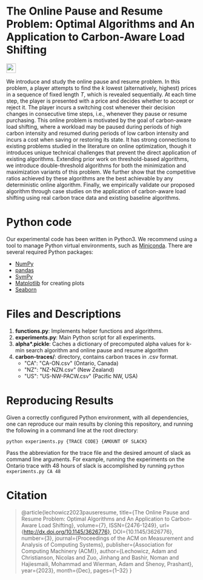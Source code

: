 # The Online Pause and Resume Problem: Optimal Algorithms and An Application to Carbon-Aware Load Shifting

[<img src="https://img.shields.io/badge/Full%20Paper-2303.17551-B31B1B.svg?style=flat-square&logo=arxiv" height="25">](https://arxiv.org/abs/2303.17551)

We introduce and study the online pause and resume problem. In this problem, a player attempts to find the $k$ lowest (alternatively, highest) prices in a sequence of fixed length $T$, which is revealed sequentially. At each time step, the player is presented with a price and decides whether to accept or reject it. The player incurs a switching cost whenever their decision changes in consecutive time steps, i.e., whenever they pause or resume purchasing. This online problem is motivated by the goal of carbon-aware load shifting, where a workload may be paused during periods of high carbon intensity and resumed during periods of low carbon intensity and incurs a cost when saving or restoring its state. It has strong connections to existing problems studied in the literature on online optimization, though it introduces unique technical challenges that prevent the direct application of existing algorithms. Extending prior work on threshold-based algorithms, we introduce double-threshold algorithms for both the minimization and maximization variants of this problem. We further show that the competitive ratios achieved by these algorithms are the best achievable by any deterministic online algorithm. Finally, we empirically validate our proposed algorithm through case studies on the application of carbon-aware load shifting using real carbon trace data and existing baseline algorithms.

# Python code 

Our experimental code has been written in Python3.  We recommend using a tool to manage Python virtual environments, such as [Miniconda](https://docs.conda.io/en/latest/miniconda.html).  There are several required Python packages:
- [NumPy](https://numpy.org)
- [pandas](https://pandas.pydata.org)
- [SymPy](https://www.sympy.org/en/index.html)
- [Matplotlib](https://matplotlib.org) for creating plots 
- [Seaborn](https://seaborn.pydata.org)

# Files and Descriptions

1. **functions.py**: Implements helper functions and algorithms.
2. **experiments.py**: Main Python script for all experiments.
3. **alpha\*.pickle**: Caches a dictionary of precomputed alpha values for k-min search algorithm and online pause and resume algorithm
4. **carbon-traces/**: directory, contains carbon traces in .csv format.
    - "CA": "CA-ON.csv" (Ontario, Canada)
    - "NZ": "NZ-NZN.csv" (New Zealand)
    - "US": "US-NW-PACW.csv" (Pacific NW, USA)

# Reproducing Results

Given a correctly configured Python environment, with all dependencies, one can reproduce our main results by cloning this repository, and running the following in a command line at the root directory:

``python experiments.py {TRACE CODE} {AMOUNT OF SLACK}``

Pass the abbreviation for the trace file and the desired amount of slack as command line arguments.  For example, running the experiments on the Ontario trace with 48 hours of slack is accomplished by running ``python experiments.py CA 48``

# Citation

> @article{lechowicz2023pauseresume,
> title={The Online Pause and Resume Problem: Optimal Algorithms and An Application to Carbon-Aware Load Shifting},
> volume={7},
> ISSN={2476-1249},
> url={http://dx.doi.org/10.1145/3626776},
> DOI={10.1145/3626776},
> number={3},
> journal={Proceedings of the ACM on Measurement and Analysis of Computing Systems},
> publisher={Association for Computing Machinery (ACM)},
> author={Lechowicz, Adam and Christianson, Nicolas and Zuo, Jinhang and Bashir, Noman and Hajiesmaili, Mohammad and Wierman, Adam and Shenoy, Prashant},
> year={2023}, month={Dec}, pages={1–32} }
